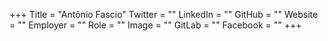 +++
Title = "Antônio Fascio"
Twitter = ""
LinkedIn = ""
GitHub = ""
Website = ""
Employer = ""
Role = ""
Image = ""
GitLab = ""
Facebook = ""
+++
